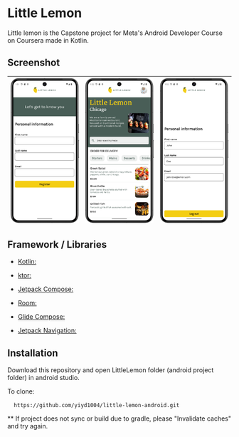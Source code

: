 # Little Lemon

Little lemon is the Capstone project for Meta's Android Developer Course on Coursera made in Kotlin.

## Screenshot

| ![screenshot_on_board_screen](https://raw.githubusercontent.com/yiyd1004/little-lemon-android/main/screenshot/onboard.png) | ![screenshot_home_screen](https://raw.githubusercontent.com/yiyd1004/little-lemon-android/main/screenshot/home.png) | ![screenshot_profile_screen](https://raw.githubusercontent.com/yiyd1004/little-lemon-android/main/screenshot/profile.png) |
|-------------------------------------------------------------------------------------------------------------------------------|---------------------------------------------------------------------------------------------------------------------------|------------------------------------------------------------------------------------------------------------------------------|

## Framework / Libraries

- [Kotlin:](https://kotlinlang.org/)

- [ktor:](https://ktor.io/)

- [Jetpack Compose:](https://developer.android.com/jetpack/compose/documentation)

- [Room:](https://developer.android.com/training/data-storage/room)

- [Glide Compose:](https://bumptech.github.io/glide/int/compose.html)

- [Jetpack Navigation:](https://developer.android.com/jetpack/compose/navigation)

## Installation

Download this repository and open LittleLemon folder (android project folder) in android studio. 

To clone:

```
  https://github.com/yiyd1004/little-lemon-android.git
```
** If project does not sync or build due to gradle, please "Invalidate caches" and try again.
